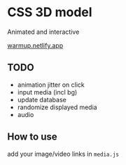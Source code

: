 # CSS 3D model

Animated and interactive

[warmup.netlify.app](https://warmup.netlify.app/)

## TODO

- animation jitter on click
- input media (incl bg)
- update database
- randomize displayed media
- audio

## How to use

add your image/video links in `media.js`
